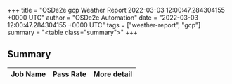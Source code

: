 +++
title = "OSDe2e gcp Weather Report 2022-03-03 12:00:47.284304155 +0000 UTC"
author = "OSDe2e Automation"
date = "2022-03-03 12:00:47.284304155 +0000 UTC"
tags = ["weather-report", "gcp"]
summary = "<table class=\"summary\"></table>"
+++
## Summary

| Job Name | Pass Rate | More detail |
|----------|-----------|-------------|




